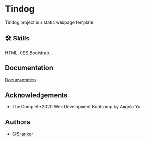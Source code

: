 
# Tindog

Tindog project is a static webpage template. 


## 🛠 Skills
HTML, CSS,Bootstrap...


## Documentation

[Documentation](https://getbootstrap.com/docs/5.2/getting-started/introduction/)


## Acknowledgements

 - The Complete 2020 Web Development Bootcamp by Angela Yu

## Authors

- [@Shankar](https://github.com/shankar55)

